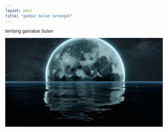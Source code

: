 ```yaml
---
layuot: post
title: "gambar bulan setengah"
---
```


tentang gamabar bulan

![HTML link dan lists](/assets/images/moon.png)